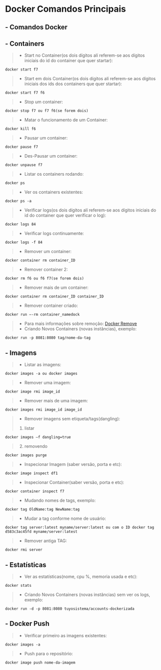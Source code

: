 # Docker Comandos Principais
## - Comandos Docker
## - Containers
> - Start no Container(os dois dígitos alí referem-se aos dígitos iniciais do id do container que quer startar):
````
docker start f7
````
> - Start em dois Container(os dois dígitos alí referem-se aos dígitos iniciais dos ids dos containers que quer startar):
````
docker start f7 f6
````
> - Stop um container:
````
docker stop f7 ou f7 f6(se forem dois)
````
> - Matar o funcionamento de um Container:
````
docker kill f6
````
> - Pausar um container:
````
docker pause f7
````
> - Des-Pausar um container:
````
docker unpause f7
````
> - Listar os containers rodando:
````
docker ps
````
> - Ver os containers existentes:
````
docker ps -a
````
> - Verificar logs(os dois dígitos alí referem-se aos dígitos iniciais do id do container que quer verificar o log):
````
docker logs 84
````
> - Verificar logs continuamente:
````
docker logs -f 84
````
> - Remover um container:
````
docker container rm container_ID
````
> - Remover container 2:
````
docker rm f6 ou f6 f7(se forem dois)
````
> - Remover mais de um container:
````
docker container rm container_ID container_ID
````
> - Remover container criado:
````
docker run –-rm container_namedock
````
> - Para mais informações sobre remoção: [Docker Remove](https://www.hostinger.com.br/tutoriais/remover-imagem-docker?ppc_campaign=google_performance_max&gclid=CjwKCAjwsfuYBhAZEiwA5a6CDAOB8R3WLV36fzenVjmYOePjz5ikGfF8mZPs5RHCnzU7UTJ9T5ZbZBoCu5MQAvD_BwE)
> - Criando Novos Containers (novas instâncias), exemplo:
````
docker run -p 8081:8080 tag/nome-da-tag
````

## - Imagens
> - Listar as imagens:
````
docker images -a ou docker images
````
> - Remover uma imagem:
````
docker image rmi image_id
````
> - Remover mais de uma imagem:
````
docker images rmi image_id image_id
````
> - Remover imagens sem etiqueta/tags(dangling):
> 1. listar
````
docker images –f dangling=true
````
> 2. removendo
````
docker images purge
````
> - Inspecionar Imagem (saber versão, porta e etc):
````
docker image inspect df1
````
> - Inspecionar Container(saber versão, porta e etc):
````
docker container inspect f7
````
> - Mudando nomes de tags, exemplo:
````
docker tag OldName:tag NewName:tag
````
> - Mudar a tag conforme nome de usuário:
````
docker tag server:latest myname/server:latest ou com o ID docker tag d583c3ac45fd myname/server:latest
````
> - Remover antiga TAG:
````
docker rmi server
````

## - Estatísticas
> - Ver as estatísticas(nome, cpu %, memoria usada e etc):
````
docker stats
````
> - Criando Novos Containers (novas instâncias) sem ver os logs, exemplo:
````
docker run -d -p 8081:8080 tuyosistema/accounts-dockerizada
````

## - Docker Push
> - Verificar primeiro as imagens existentes:
````
docker images -a
````
> - Push para o repositório:
````
docker image push nome-da-imagem
````
